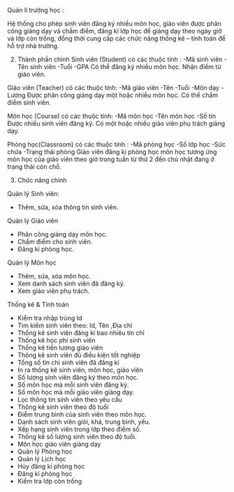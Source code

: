 Quản lí trường học :

Hệ thống cho phép sinh viên đăng ký nhiều môn học, giáo viên được phân công giảng dạy và chấm điểm,
đăng kí lớp học để giảng dạy theo ngày giờ và lớp còn trống,
đồng thời cung cấp các chức năng thống kê – tính toán để hỗ trợ nhà trường.

2. Thành phần chính 
Sinh viên (Student) có các thuộc tính :
   -Mã sinh viên
   -Tên sinh viên
   -Tuổi
   -GPA
   Có thể đăng ký nhiều môn học.
   Nhận điểm từ giáo viên.

Giáo viên (Teacher) có các thuộc tính:
   -Mã giáo viên
   -Tên
   -Tuổi
   -Môn dạy
   -Lương
Được phân công giảng dạy một hoặc nhiều môn học.
Có thể chấm điểm sinh viên.

Môn học (Course) có các thuộc tính:
   -Mã môn học
   -Tên môn học
    -Số tín
Được nhiều sinh viên đăng ký.
Có một hoặc nhiều giáo viên phụ trách giảng dạy.

Phòng học(Classroom) có các thuộc tính :
    -Mã phòng học
    -Số lớp học
    -Sức chứa
    -Trạng thái phòng
Giáo viên đăng kí phòng học môn học tương ứng môn học của giáo viên
theo giờ trong tuần từ thứ 2 đến chủ nhật đang ở trạng thái còn chỗ.

3. Chức năng chính

Quản lý Sinh viên:
  + Thêm, sửa, xóa thông tin sinh viên.

Quản lý Giáo viên
  + Phân công giảng dạy môn học.
  + Chấm điểm cho sinh viên.
  + Đăng kí phòng học.

Quản lý Môn học
 + Thêm, sửa, xóa môn học.
 + Xem danh sách sinh viên đã đăng ký.
 + Xem giáo viên phụ trách.

Thống kê & Tính toán
+ Kiểm tra nhập trùng Id
+ Tìm kiếm sinh viên theo: Id, Tên ,Địa chỉ
+ Thống kê sinh viên đăng kí bao nhiêu tín chỉ
+ Thống kê học phí sinh viên
+ Thống kê tiền lương giáo viên
+ Thông kê sinh viên đủ điều kiện tốt nghiệp
+ Tổng số tín chỉ sinh viên đã đăng kí
+ In ra thống kê sinh viên, môn học, giáo viên
+ Số lượng sinh viên đăng ký theo môn học.
+ Số môn học mà mỗi sinh viên đăng ký.
+ Số môn học mà mỗi giáo viên giảng dạy.
+ Lọc thông tin sinh viên theo yêu cầu
+ Thông kê sinh viên theo độ tuổi
+ Điểm trung bình của sinh viên theo môn học.
+ Danh sách sinh viên giỏi, khá, trung bình, yếu.
+ Xếp hạng sinh viên trong lớp theo điểm số.
+ Thống kê số lượng sinh viên theo độ tuổi.
+ Môn học giáo viên giảng dạy
+ Quản lý Phòng học
+ Quản lý Lịch học
+ Hủy đăng kí phòng học
+ Đăng kí phòng học
+ Kiểm tra lớp còn trống


